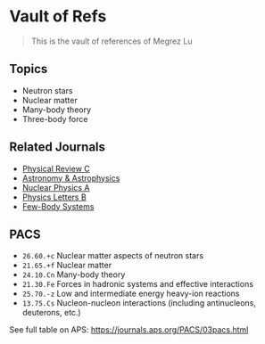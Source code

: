 # Vault of Refs

> This is the vault of references of Megrez Lu

## Topics

  - Neutron stars
  - Nuclear matter
  - Many-body theory
  - Three-body force

## Related Journals

  - [Physical Review C](https://journals.aps.org/prc/)
  - [Astronomy & Astrophysics](https://www.aanda.org/)
  - [Nuclear Physics A](https://www.sciencedirect.com/journal/nuclear-physics-a)
  - [Physics Letters B](https://www.sciencedirect.com/journal/physics-letters-b)
  - [Few-Body Systems](https://link.springer.com/journal/601)

## PACS

  - `26.60.+c` Nuclear matter aspects of neutron stars
  - `21.65.+f` Nuclear matter
  - `24.10.Cn` Many-body theory
  - `21.30.Fe` Forces in hadronic systems and effective interactions
  - `25.70.-z` Low and intermediate energy heavy-ion reactions
  - `13.75.Cs` Nucleon-nucleon interactions (including antinucleons, deuterons, etc.)

See full table on APS: https://journals.aps.org/PACS/03pacs.html
